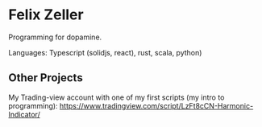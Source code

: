 # Felix Zeller

Programming for dopamine. 

Languages: Typescript (solidjs, react), rust, scala, python)


## Other Projects
My Trading-view account with one of my first scripts (my intro to programming): https://www.tradingview.com/script/LzFt8cCN-Harmonic-Indicator/


